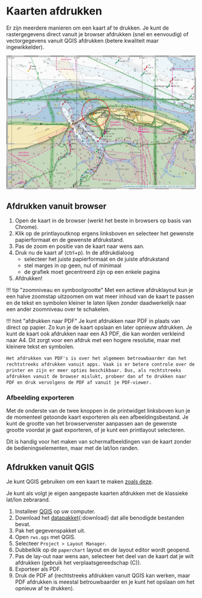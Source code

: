 # Kaarten afdrukken

Er zijn meerdere manieren om een kaart af te drukken. Je kunt de rastergegevens direct vanuit je browser afdrukken (snel en eenvoudig) of vectorgegevens vanuit QGIS afdrukken (betere kwaliteit maar ingewikkelder).

![exported chart image](img/chartimage.webp)

## Afdrukken vanuit browser

1. Open de kaart in de browser (werkt het beste in browsers op basis van Chrome).
2. Klik op de printlayoutknop ergens linksboven en selecteer het gewenste papierformaat en de gewenste afdrukstand.
3. Pas de zoom en positie van de kaart naar wens aan.
4. Druk nu de kaart af (ctrl+p). In de afdrukdialoog
     - selecteer het juiste papierformaat en de juiste afdrukstand
     - stel marges in op geen, nul of minimaal
     - de grafiek moet gecentreerd zijn op een enkele pagina
5. Afdrukken!

!!! tip "zoomniveau en symboolgrootte"
    Met een actieve afdruklayout kun je een halve zoomstap uitzoomen om wat meer inhoud van de kaart te passen en de tekst en symbolen kleiner te laten lijken zonder daadwerkelijk naar een ander zoomniveau over te schakelen.
    
!!! hint "afdrukken naar PDF"
    Je kunt afdrukken naar PDF in plaats van direct op papier. Zo kun je de kaart opslaan en later opnieuw afdrukken. Je kunt de kaart ook afdrukken naar een A3 PDF, die kan worden verkleind naar A4. Dit zorgt voor een afdruk met een hogere resolutie, maar met kleinere tekst en symbolen.

    Het afdrukken van PDF's is over het algemeen betrouwbaarder dan het rechtstreeks afdrukken vanuit apps. Vaak is er betere controle over de printer en zijn er meer opties beschikbaar. Dus, als rechtstreeks afdrukken vanuit de browser mislukt, probeer dan af te drukken naar PDF en druk vervolgens de PDF af vanuit je PDF-viewer.

### Afbeelding exporteren

Met de onderste van de twee knoppen in de printwidget linksboven kun je de momenteel getoonde kaart exporteren als een afbeeldingsbestand. Je kunt de grootte van het browservenster aanpassen aan de gewenste grootte voordat je gaat exporteren, of je kunt een printlayout selecteren.

Dit is handig voor het maken van schermafbeeldingen van de kaart zonder de bedieningselementen, maar met de lat/lon randen.

## Afdrukken vanuit QGIS

Je kunt QGIS gebruiken om een kaart te maken [zoals deze](paperchart.pdf).

Je kunt als volgt je eigen aangepaste kaarten afdrukken met de klassieke lat/lon zebrarand.

1. Installeer [QGIS](https://qgis.org/) op uw computer.
2. Download het [datapakket](qmap-data.zip){:download} dat alle benodigde bestanden bevat.
3. Pak het gegevenspakket uit.
4. Open `rws.qgs` met QGIS.
5. Selecteer `Project > Layout Manager`.
6. Dubbelklik op de `paperchart` layout en de layout editor wordt geopend.
7. Pas de lay-out naar wens aan, selecteer het deel van de kaart dat je wilt afdrukken (gebruik het verplaatsgereedschap (C)).
8. Exporteer als PDF.
9. Druk de PDF af (rechtstreeks afdrukken vanuit QGIS kan werken, maar PDF afdrukken is meestal betrouwbaarder en je kunt het opslaan om het opnieuw af te drukken).
